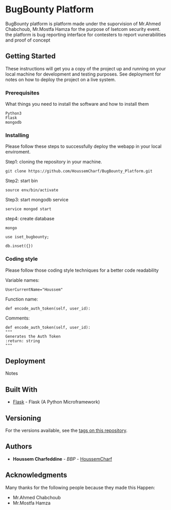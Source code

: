 # BugBounty Platform

BugBounty platform is platform made under the suporvision of Mr.Ahmed Chabchoub, Mr.Mostfa Hamza for the purpose of Isetcom security event.
the platform is bug reporting interface for contesters to report vunerabilities and proof of concept 

## Getting Started

These instructions will get you a copy of the project up and running on your local machine for development and testing purposes. See deployment for notes on how to deploy the project on a live system.

### Prerequisites

What things you need to install the software and how to install them

```
Python3
Flask
mongodb
```

### Installing

Please follow these steps to successfully deploy the webapp in your local enviroment.


Step1: cloning the repository in your machine.

```
git clone https://github.com/HoussemCharf/BugBounty_Platform.git
```
Step2: start bin
```
source env/bin/activate
```
Step3: start mongodb service

```
service mongod start
```
step4: create database

```
mongo

use iset_bugbounty;

db.inset({})
```

### Coding style

Please follow those coding style techniques for a better code readability  


Variable names:
```
UserCurrentName="Houssem"
```
Function name:
```
def encode_auth_token(self, user_id):
```
Comments:
```
def encode_auth_token(self, user_id):
"""
Generates the Auth Token
:return: string
"""

```


## Deployment

Notes
## Built With

* [Flask](http://flask.pocoo.org/) - Flask (A Python Microframework)



## Versioning

For the versions available, see the [tags on this repository](https://github.com/HoussemCharf/BugBounty_Platform/tags). 

## Authors

* **Houssem Charfeddine** - *BBP* - [HoussemCharf](https://github.com/HoussemCharf)



## Acknowledgments

Many thanks for the following people because they made this Happen:

* Mr.Ahmed Chabchoub
* Mr.Mostfa Hamza

